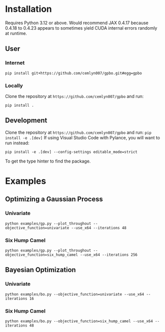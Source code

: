 # Installation
Requires Python 3.12 or above. Would recommend JAX 0.4.17 because 0.4.18 to 0.4.23 appears to sometimes yield CUDA internal errors randomly at runtime.
## User
### Internet
```
pip install git+https://github.com/cemlyn007/gpbo.git#egg=gpbo
```
### Locally
Clone the repository at `https://github.com/cemlyn007/gpbo` and run:
```
pip install .
```
## Development
Clone the repository at `https://github.com/cemlyn007/gpbo` and run:
```pip install -e .[dev]```
If using Visual Studio Code with Pylance, you will want to run instead:
```
pip install -e .[dev] --config-settings editable_mode=strict
```
To get the type hinter to find the package.

# Examples
## Optimizing a Gaussian Process
### Univariate
```
python examples/gp.py --plot_throughout --objective_function=univariate --use_x64 --iterations 48
```
### Six Hump Camel
```
python examples/gp.py --plot_throughout --objective_function=six_hump_camel --use_x64 --iterations 256
```
## Bayesian Optimization
### Univariate
```
python examples/bo.py --objective_function=univariate --use_x64 --iterations 16
```
### Six Hump Camel
```
python examples/bo.py --objective_function=six_hump_camel --use_x64 --iterations 48
```
